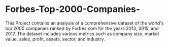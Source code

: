 # Forbes-Top-2000-Companies-
This Project contains an analysis of a comprehensive dataset of the world's top 2000 companies ranked by Forbes.com for the years 2013, 2015, and 2017. The dataset includes various metrics such as company size, market value, sales, profit, assets, sector, and industry.

